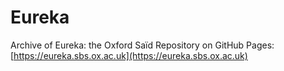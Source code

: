 # Eureka
Archive of Eureka: the Oxford Saïd Repository on GitHub Pages: [https://eureka.sbs.ox.ac.uk](https://eureka.sbs.ox.ac.uk)
